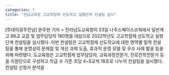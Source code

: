 ```yaml
---
categories: f
title: "전남교육청 고교학점제 선도학교 실행단계 컨설팅 실시"
---
```

[투데이광주전남] 문주현 기자 = 전라남도교육청이 23일 나주스페이스코웍에서 일반계고 86교 교감 및 업무담당자 180명을 대상으로 2022학년도 고교학점제 선도학교 실행단계 컨설팅을 실시했다. 이번 컨설팅은 고교학점제 선도학교에 대한 영역별 밀착 컨설팅을 통해 운영상의 문제점 및 개선 과제 도출, 효과적 운영 모델 및 우수 사례 발굴 등을 위해 마련됐다. 도교육청은 고교학점제 업무담당자, 교육과정전문가, 진로진학전문가 등을 지원단으로 구성하고 학급 수 기준 조당 4~5교씩 18조로 나누어 컨설팅을 실시했다. 컨설팅 신청서 분석을
